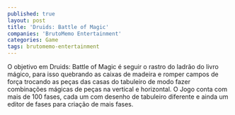 ```yaml
---
published: true
layout: post
title: 'Druids: Battle of Magic'
companies: 'BrutoMemo Entertainment'
categories: Game
tags: brutomemo-entertainment
---
```

O objetivo em Druids: Battle of Magic é seguir o rastro do ladrão do livro mágico, para isso quebrando as caixas de madeira e romper campos de força trocando as peças das casas do tabuleiro de modo fazer combinações mágicas de peças na vertical e horizontal. O Jogo conta com mais de 100 fases, cada um com desenho de tabuleiro diferente e ainda um editor de fases para criação de mais fases.